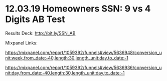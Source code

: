 # 12.03.19 Homeowners SSN: 9 vs 4 Digits AB Test

Results Deck: http://bit.ly/SSN_AB

Mixpanel Links:

https://mixpanel.com/report/1059392/funnels#view/5636948/conversion_unit:week,from_date:-40,length:30,length_unit:day,to_date:-1

https://mixpanel.com/report/1059392/funnels#view/5636936/conversion_unit:day,from_date:-40,length:30,length_unit:day,to_date:-1
